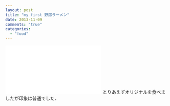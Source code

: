 ```yaml
---
layout: post
title: "my first 野郎ラーメン"
date: 2013-11-09
comments: "true"
categories:
  - "food"
---
```


<iframe src="//instagram.com/p/gfIGyom-Jk/embed/" frameborder="0" scrolling="no" allowtransparency="true"></iframe>
とりあえずオリジナルを食べましたが印象は普通でした．
